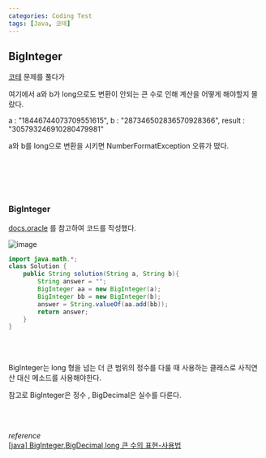 ```yaml
---
categories: Coding Test
tags: [Java, 코테]
---
```


## BigInteger
[코테](https://school.programmers.co.kr/learn/courses/30/lessons/181846) 문제를 풀다가 

여기에서 a와 b가 long으로도 변환이 안되는 큰 수로 인해 계산을 어떻게 해야할지 몰랐다.

a : "18446744073709551615",	b : "287346502836570928366",	result : "305793246910280479981"

a와 b를 long으로 변환을 시키면 NumberFormatException 오류가 떴다.

<br><br><br><br>

### BigInteger
[docs.oracle](https://docs.oracle.com/en/java/javase/11/docs/api/java.base/java/math/BigInteger.html) 를 참고하여 코드를 작성했다.

![image](https://github.com/haedal-uni/haedal-uni.github.io/assets/74857364/e41e869f-173c-4eec-bde0-15437acc55f5)

```java
import java.math.*;
class Solution {
    public String solution(String a, String b){
        String answer = "";
        BigInteger aa = new BigInteger(a);
        BigInteger bb = new BigInteger(b);
        answer = String.valueOf(aa.add(bb));
        return answer;
    }
}
```

<br><br>

BigInteger는 long 형을 넘는 더 큰 범위의 정수를 다룰 때 사용하는 클래스로 사칙연산 대신 메소드를 사용해야한다.

참고로 BigInteger은 정수 , BigDecimal은 실수를 다룬다.

<br><br>

*reference*            
[[java] BigInteger,BigDecimal,long 큰 수의 표현-사용법](https://technote-mezza.tistory.com/104)
